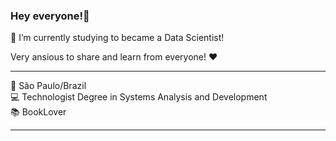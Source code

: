 ### Hey everyone!👋
🌱 I’m currently studying to became a Data Scientist!
<br>

Very ansious to share and learn from everyone! ❤
<hr>
📍 São Paulo/Brazil<br>
💻 Technologist Degree in Systems Analysis and Development<br>
📚 BookLover
<hr>
  

